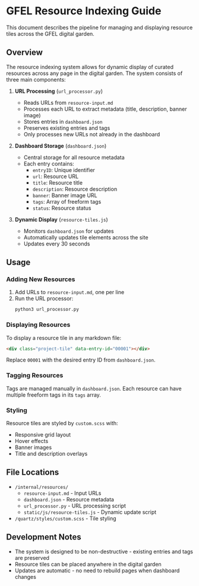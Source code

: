 # GFEL Resource Indexing Guide

This document describes the pipeline for managing and displaying resource tiles across the GFEL digital garden.

## Overview

The resource indexing system allows for dynamic display of curated resources across any page in the digital garden. The system consists of three main components:

1. **URL Processing** (`url_processor.py`)

   - Reads URLs from `resource-input.md`
   - Processes each URL to extract metadata (title, description, banner image)
   - Stores entries in `dashboard.json`
   - Preserves existing entries and tags
   - Only processes new URLs not already in the dashboard

2. **Dashboard Storage** (`dashboard.json`)

   - Central storage for all resource metadata
   - Each entry contains:
     - `entryID`: Unique identifier
     - `url`: Resource URL
     - `title`: Resource title
     - `description`: Resource description
     - `banner`: Banner image URL
     - `tags`: Array of freeform tags
     - `status`: Resource status

3. **Dynamic Display** (`resource-tiles.js`)
   - Monitors `dashboard.json` for updates
   - Automatically updates tile elements across the site
   - Updates every 30 seconds

## Usage

### Adding New Resources

1. Add URLs to `resource-input.md`, one per line
2. Run the URL processor:
   ```bash
   python3 url_processor.py
   ```

### Displaying Resources

To display a resource tile in any markdown file:

```html
<div class="project-tile" data-entry-id="00001"></div>
```

Replace `00001` with the desired entry ID from `dashboard.json`.

### Tagging Resources

Tags are managed manually in `dashboard.json`. Each resource can have multiple freeform tags in its `tags` array.

### Styling

Resource tiles are styled by `custom.scss` with:

- Responsive grid layout
- Hover effects
- Banner images
- Title and description overlays

## File Locations

- `/internal/resources/`
  - `resource-input.md` - Input URLs
  - `dashboard.json` - Resource metadata
  - `url_processor.py` - URL processing script
  - `static/js/resource-tiles.js` - Dynamic update script
- `/quartz/styles/custom.scss` - Tile styling

## Development Notes

- The system is designed to be non-destructive - existing entries and tags are preserved
- Resource tiles can be placed anywhere in the digital garden
- Updates are automatic - no need to rebuild pages when dashboard changes
